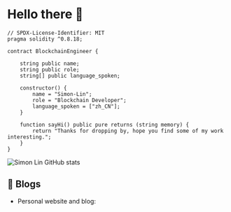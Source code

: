 # Hello there 👋

```
// SPDX-License-Identifier: MIT
pragma solidity ^0.8.18;

contract BlockchainEngineer {

    string public name;
    string public role;
    string[] public language_spoken;

    constructor() {
        name = "Simon-Lin";
        role = "Blockchain Developer";
        language_spoken = ["zh_CN"];
    }

    function sayHi() public pure returns (string memory) {
        return "Thanks for dropping by, hope you find some of my work interesting.";
    }
}
```

![Simon Lin GitHub stats](https://github-readme-stats.vercel.app/api?username=xyzsimon34)

## 📝 Blogs

- Personal website and blog: 
